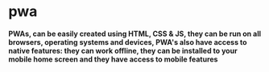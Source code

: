 # pwa

**PWAs, can be easily created using HTML, CSS & JS, they can be run on all browsers, operating systems and devices, PWA's also have access to native features: they can work offline, they can be installed to your mobile home screen and they have access to mobile features**
